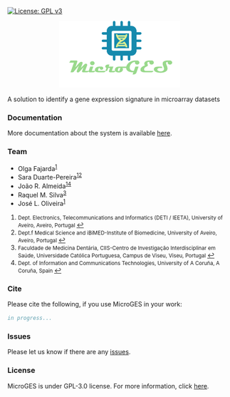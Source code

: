 [![License: GPL v3](https://img.shields.io/badge/License-GPL%20v3-blue.svg)](LICENSE)

<p align="center"><img src="docs/images/logo.png" alt="MicroGES" height="150" border="0" /></p>

A solution to identify a gene expression signature in microarray datasets


### Documentation

More documentation about the system is available [here](https://github.com/bioinformatics-ua/MicroGES/wiki).

### Team
  * Olga Fajarda<sup id="a1">[1](#f1)</sup>
  * Sara Duarte-Pereira<sup id="a1">[1](#f1)</sup><sup id="a2">[2](#f2)</sup>
  * João R. Almeida<sup id="a1">[1](#f1)</sup><sup id="a4">[4](#f4)</sup>
  * Raquel M. Silva<sup id="a3">[3](#f3)</sup>
  * José L. Oliveira<sup id="a1">[1](#f1)</sup>

1. <small id="f1"> Dept. Electronics, Telecommunications and Informatics (DETI / IEETA), University of Aveiro, Aveiro, Portugal </small> [↩](#a1)
2. <small id="f2"> Dept.f Medical Science and iBiMED-Institute of Biomedicine, University of Aveiro, Aveiro, Portugal </small> [↩](#a2)
3. <small id="f3"> Faculdade de Medicina Dentária, CIIS-Centro de Investigação Interdisciplinar em Saúde, Universidade Católica Portuguesa, Campus de Viseu, Viseu, Portugal </small> [↩](#a3)
4. <small id="f4"> Dept. of Information and Communications Technologies, University of A Coruña, A Coruña, Spain </small> [↩](#a4)


### Cite

Please cite the following, if you use MicroGES in your work:

```bib
in progress...
```

### Issues
Please let us know if there are any [issues](https://github.com/bioinformatics-ua/MicroGES/issues).

### License
MicroGES is under GPL-3.0 license. For more information, click
[here](https://github.com/bioinformatics-ua/MicroGES/blob/master/LICENSE).
